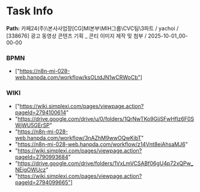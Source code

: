 # Task Info

**Path:** 카페24(주)\본사사업장\[CG]MI본부\MIH그룹\CVC팀\3파트 / yachoi / [338676] 광고 동영상 콘텐츠 기획 _ 콘티 이미지 제작 밎 첨부 / 2025-10-01_00-00-00

### BPMN
- ["https://n8n-mi-028-web.hanpda.com/workflow/ksOLtdJN1wCRWoCb"]

### WIKI
- ["https://wiki.simplexi.com/pages/viewpage.action?pageId=2794100614"
- "https://drive.google.com/drive/u/0/folders/1QrNwTKo9GjjSFwHfIz6F0SWjWU5GErSP"
- "https://n8n-mi-028-web.hanpda.com/workflow/3nAZhM9wwOQwKibT"
- "https://n8n-mi-028-web.hanpda.com/workflow/z14Vnt8eiAhsaMJ6"
- "https://wiki.simplexi.com/pages/viewpage.action?pageId=2790993684"
- "https://drive.google.com/drive/folders/1VxLmVCSABf06gU4p72xQPw_NEigOWUcz"
- "https://wiki.simplexi.com/pages/viewpage.action?pageId=2794099665"]

